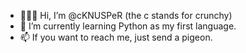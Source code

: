 - 👋👀👋 Hi, I’m @cKNUSPeR (the c stands for crunchy)
- 🌱 I’m currently learning Python as my first language. 
- 📫 If you want to reach me, just send a pigeon.

<!---
cKNUSPeR/cKNUSPeR is a ✨ special ✨ repository because its `README.md` (this file) appears on your GitHub profile.
You can click the Preview link to take a look at your changes.
--->
